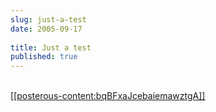 ```yaml
---
slug: just-a-test
date: 2005-09-17
 
title: Just a test
published: true
---
```

<a href="http://www.blogstreet.com/bin/profile.cgi?url=kinlan.co.uk"><br />[[posterous-content:bqBFxaJcebaiemawztgA]]</a><br /><div class="blogger-post-footer"><img class="posterous_download_image" src="https://blogger.googleusercontent.com/tracker/8109338-112695160854530556?l=www.kinlan.co.uk%2Findex.html" height="1" alt="" width="1" /></div>

